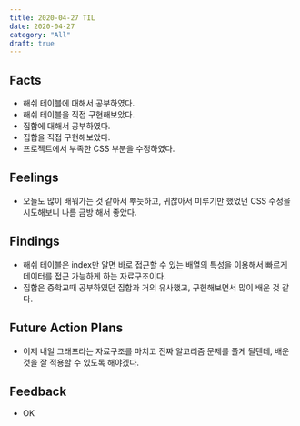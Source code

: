 ```yaml
---
title: 2020-04-27 TIL
date: 2020-04-27
category: "All"
draft: true
---
```


## Facts

- 해쉬 테이블에 대해서 공부하였다.
- 해쉬 테이블을 직접 구현해보았다.
- 집합에 대해서 공부하였다.
- 집합을 직접 구현해보았다.
- 프로젝트에서 부족한 CSS 부분을 수정하였다.

## Feelings

- 오늘도 많이 배워가는 것 같아서 뿌듯하고, 귀찮아서 미루기만 했었던 CSS 수정을 시도해보니 나름 금방 해서 좋았다.

## Findings

- 해쉬 테이블은 index만 알면 바로 접근할 수 있는 배열의 특성을 이용해서 빠르게 데이터를 접근 가능하게 하는 자료구조이다.
- 집합은 중학교때 공부하였던 집합과 거의 유사했고, 구현해보면서 많이 배운 것 같다.

## Future Action Plans

- 이제 내일 그래프라는 자료구조를 마치고 진짜 알고리즘 문제를 풀게 될텐데, 배운 것을 잘 적용할 수 있도록 해야겠다.

## Feedback

- OK
